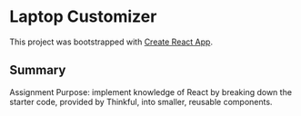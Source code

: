 # Laptop Customizer

This project was bootstrapped with [Create React App](https://github.com/facebook/create-react-app).

## Summary

Assignment Purpose: implement knowledge of React by breaking down the starter code, provided by Thinkful, into smaller, reusable components.
